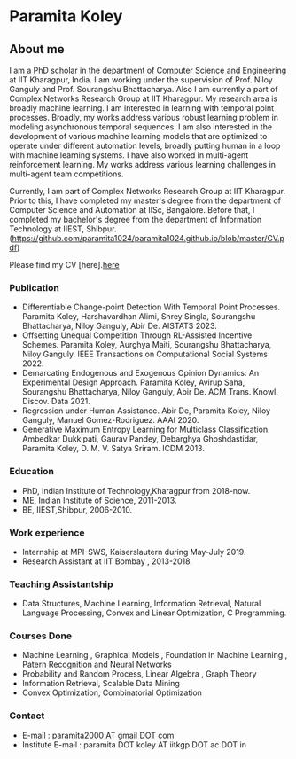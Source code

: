 # Paramita Koley

## About me

I am a PhD scholar in the department of Computer Science and Engineering at IIT Kharagpur, India. I am working under the supervision of Prof. Niloy Ganguly and Prof. Sourangshu Bhattacharya. Also I am currently a part of Complex Networks Research Group at IIT Kharagpur.  My research area is broadly machine learning. I am interested in learning with temporal point processes. Broadly, my works address various robust learning problem in modeling asynchronous temporal sequences. I am also interested in the development of various machine learning models that are optimized to operate under different automation levels, broadly putting human in a loop with machine learning systems. I have also worked in multi-agent reinforcement learning. My works address various learning challenges in multi-agent team competitions. 

Currently, I am part of Complex Networks Research Group at IIT Kharagpur. Prior to this, I have completed my master's degree from the department of Computer Science and Automation at IISc, Bangalore. Before that, I completed my bachelor's degree from the department of Information Technology at IIEST, Shibpur. 
(https://github.com/paramita1024/paramita1024.github.io/blob/master/CV.pdf)

Please find my CV [here].<a href="paramita1024.github.io/CV.pdf" target="_blank">here</a>

### Publication

* Differentiable Change-point Detection With Temporal Point Processes. Paramita Koley, Harshavardhan Alimi, Shrey Singla, Sourangshu Bhattacharya, Niloy Ganguly, Abir De. AISTATS 2023. 
* Offsetting Unequal Competition Through RL-Assisted Incentive Schemes. Paramita Koley, Aurghya Maiti, Sourangshu Bhattacharya, Niloy Ganguly. IEEE Transactions on Computational Social Systems 2022. 
* Demarcating Endogenous and Exogenous Opinion Dynamics: An Experimental Design Approach. Paramita Koley, Avirup Saha, Sourangshu Bhattacharya, Niloy Ganguly, Abir De. ACM Trans. Knowl. Discov. Data  2021.
* Regression under Human Assistance. Abir De, Paramita Koley, Niloy Ganguly, Manuel Gomez-Rodriguez. AAAI 2020.
* Generative Maximum Entropy Learning for Multiclass Classification. Ambedkar Dukkipati, Gaurav Pandey, Debarghya Ghoshdastidar, Paramita Koley, D. M. V. Satya Sriram. ICDM 2013. 

### Education
* PhD, Indian Institute of Technology,Kharagpur from 2018-now.  
* ME, Indian Institute of Science, 2011-2013.
* BE, IIEST,Shibpur, 2006-2010.

### Work experience 
* Internship at MPI-SWS, Kaiserslautern during May-July 2019. 
* Research Assistant at IIT Bombay , 2013-2018.

### Teaching Assistantship
* Data Structures, Machine Learning, Information Retrieval, Natural Language Processing, Convex and Linear Optimization, C Programming.
 
### Courses Done
 
* Machine Learning , Graphical Models , Foundation in Machine Learning , Patern Recognition and Neural Networks
* Probability and Random Process, Linear Algebra , Graph Theory
* Information Retrieval, Scalable Data Mining
* Convex Optimization, Combinatorial Optimization


### Contact

* E-mail : paramita2000 AT gmail DOT com
* Institute E-mail : paramita DOT koley AT iitkgp DOT ac DOT in
